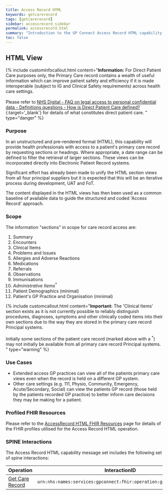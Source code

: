```yaml
---
title: Access Record HTML
keywords: getcarerecord
tags: [getcarerecord]
sidebar: accessrecord_sidebar
permalink: accessrecord.html
summary: "Introduction to the GP Connect Access Record HTML capability."
toc: false
---
```


## HTML View ##

{% include custominfocallout.html content="**Information:** For Direct Patient Care purposes only, the Primary Care record contains a wealth of useful information which can improve patient safety and efficiency if it is made interoperable (subject to IG and Clinical Safety requirements) across health care settings. <br/><br/> Please refer to [NHS Digital - FAQ on legal access to personal confidential data - Definitions questions - How is Direct Patient Care defined?](http://content.digital.nhs.uk/article/3638/Personal-data-access-FAQs){:target='_blank'} for details of what constitutes direct patient care. " type="danger" %} 


### Purpose ###

In an unstructured and pre-rendered format (HTML), this capability will provide health professionals with access to a patient's primary care record by requesting sections or headings. Where appropriate, a date range can be defined to filter the retrieval of larger sections. These views can be incorporated directly into Electronic Patient Record systems.

Significant effort has already been made to unify the HTML section views from all four principal suppliers but it is expected that this will be an iterative process during development, UAT and FoT.

The content displayed in the HTML views has then been used as a common baseline of available data to guide the structured and coded 'Access Record' approach.


### Scope ###

The information "sections" in scope for care record access are:

1. Summary
2. Encounters
3. Clinical Items
4. Problems and Issues
5. Allergies and Adverse Reactions
6. Medications
7. Referrals
8. Observations
9. Immunisations
10. *Administrative Items*<sup>*</sup>
11. Patient Demographics (minimal)
12. Patient's GP Practice and Organisation (minimal)

{% include customcallout.html content="**Important:** The 'Clinical Items' section exists as it is not currently possible to reliably distinguish procedures, diagnoses, symptoms and other clinically coded items into their own sections due to the way they are stored in the primary care record Principal systems. <br/><br/>Initially some sections of the patient care record (marked above with a <sup>*</sup>) may not initially be available from all primary care record Principal systems. " type="warning" %}

### Use Cases ###

- Extended access GP practices can view all of the patients primary care views even when the record is held on a different GP system.
- Other care settings (e.g. 111, Physio, Community, Emergency, Acute/Secondary, Social) can view the patients GP record (those held by the patients recorded GP practice) to better inform care decisions they may be making for a patient.

### Profiled FHIR Resources ###

Please refer to the [AccessRecord HTML FHIR Resources](datalibraryaccessRecord.html) page for details of the FHIR profiles utilised for the Access Record HTML operation.

### SPINE Interactions ###

The Access Record HTML capability message set includes the following set of spine interactions:

| Operation                 | InteractionID             | 
|---------------------------|---------------------------| 
| [Get Care Record](accessrecord_use_case_retrieve_a_care_record_section.html) | `urn:nhs:names:services:gpconnect:fhir:operation:gpc.getcarerecord` |
